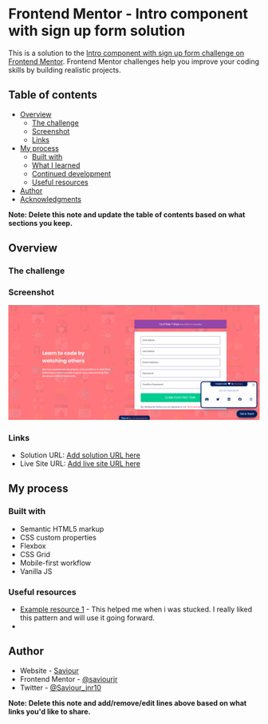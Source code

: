 # Frontend Mentor - Intro component with sign up form solution

This is a solution to the [Intro component with sign up form challenge on Frontend Mentor](https://www.frontendmentor.io/challenges/intro-component-with-signup-form-5cf91bd49edda32581d28fd1). Frontend Mentor challenges help you improve your coding skills by building realistic projects. 

## Table of contents

- [Overview](#overview)
  - [The challenge](#the-challenge)
  - [Screenshot](#screenshot)
  - [Links](#links)
- [My process](#my-process)
  - [Built with](#built-with)
  - [What I learned](#what-i-learned)
  - [Continued development](#continued-development)
  - [Useful resources](#useful-resources)
- [Author](#author)
- [Acknowledgments](#acknowledgments)

**Note: Delete this note and update the table of contents based on what sections you keep.**

## Overview

### The challenge


### Screenshot

![](./SignUp%20.png)



### Links

- Solution URL: [Add solution URL here](https://your-solution-url.com)
- Live Site URL: [Add live site URL here](https://saviourjr.github.io/Sign-Up/)

## My process

### Built with

- Semantic HTML5 markup
- CSS custom properties
- Flexbox
- CSS Grid
- Mobile-first workflow
- Vanilla JS

### Useful resources

- [Example resource 1](https://www.youtube.com) - This helped me when i was stucked. I really liked this pattern and will use it going forward.
-

## Author

- Website - [Saviour](https://www.frontendmentor.io/profile/Saviourjr)
- Frontend Mentor - [@saviourjr](https://www.frontendmentor.io/profile/saviourjr)
- Twitter - [@Saviour_jnr10](https://www.twitter.com/saviour_jnr10)

**Note: Delete this note and add/remove/edit lines above based on what links you'd like to share.**


